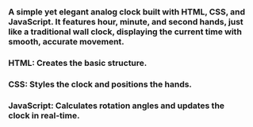 ### A simple yet elegant analog clock built with HTML, CSS, and JavaScript. It features hour, minute, and second hands, just like a traditional wall clock, displaying the current time with smooth, accurate movement.

### HTML: Creates the basic structure.
### CSS: Styles the clock and positions the hands.
### JavaScript: Calculates rotation angles and updates the clock in real-time.
